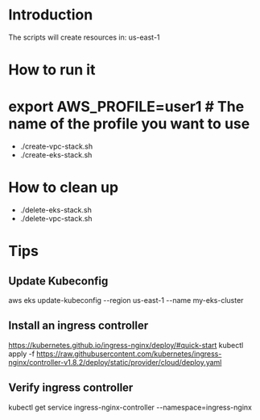 # Introduction

The scripts will create resources in: us-east-1

# How to run it
# export AWS_PROFILE=user1 # The name of the profile you want to use
- ./create-vpc-stack.sh
- ./create-eks-stack.sh

# How to clean up
- ./delete-eks-stack.sh
- ./delete-vpc-stack.sh

# Tips

## Update Kubeconfig
aws eks update-kubeconfig --region us-east-1 --name my-eks-cluster

## Install an ingress controller
https://kubernetes.github.io/ingress-nginx/deploy/#quick-start
kubectl apply -f https://raw.githubusercontent.com/kubernetes/ingress-nginx/controller-v1.8.2/deploy/static/provider/cloud/deploy.yaml


## Verify ingress controller
kubectl get service ingress-nginx-controller --namespace=ingress-nginx